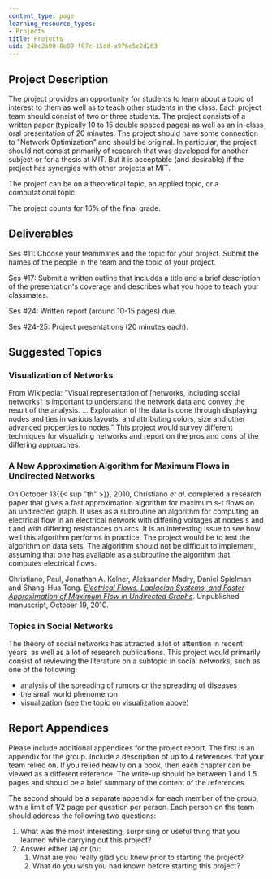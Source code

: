 ```yaml
---
content_type: page
learning_resource_types:
- Projects
title: Projects
uid: 24bc2a90-8e89-f07c-15dd-a976e5e2d263
---
```


Project Description
-------------------

The project provides an opportunity for students to learn about a topic of interest to them as well as to teach other students in the class. Each project team should consist of two or three students. The project consists of a written paper (typically 10 to 15 double spaced pages) as well as an in-class oral presentation of 20 minutes. The project should have some connection to "Network Optimization" and should be original. In particular, the project should not consist primarily of research that was developed for another subject or for a thesis at MIT. But it is acceptable (and desirable) if the project has synergies with other projects at MIT.

The project can be on a theoretical topic, an applied topic, or a computational topic.

The project counts for 16% of the final grade.

Deliverables
------------

Ses #11: Choose your teammates and the topic for your project. Submit the names of the people in the team and the topic of your project.

Ses #17: Submit a written outline that includes a title and a brief description of the presentation's coverage and describes what you hope to teach your classmates.

Ses #24: Written report (around 10-15 pages) due.

Ses #24-25: Project presentations (20 minutes each).

Suggested Topics
----------------

### Visualization of Networks

From Wikipedia: "Visual representation of \[networks, including social networks\] is important to understand the network data and convey the result of the analysis. … Exploration of the data is done through displaying nodes and ties in various layouts, and attributing colors, size and other advanced properties to nodes." This project would survey different techniques for visualizing networks and report on the pros and cons of the differing approaches.

### A New Approximation Algorithm for Maximum Flows in Undirected Networks

On October 13{{< sup "th" >}}, 2010, Christiano _et al_. completed a research paper that gives a fast approximation algorithm for maximum s-t flows on an undirected graph. It uses as a subroutine an algorithm for computing an electrical flow in an electrical network with differing voltages at nodes s and t and with differing resistances on arcs. It is an interesting issue to see how well this algorithm performs in practice. The project would be to test the algorithm on data sets. The algorithm should not be difficult to implement, assuming that one has available as a subroutine the algorithm that computes electrical flows.

Christiano, Paul, Jonathan A. Kelner, Aleksander Madry, Daniel Spielman and Shang-Hua Teng. [_Electrical Flows, Laplacian Systems, and Faster Approximation of Maximum Flow in Undirected Graphs_](https://arxiv.org/abs/1010.2921). Unpublished manuscript, October 19, 2010.

### Topics in Social Networks

The theory of social networks has attracted a lot of attention in recent years, as well as a lot of research publications. This project would primarily consist of reviewing the literature on a subtopic in social networks, such as one of the following:

*   analysis of the spreading of rumors or the spreading of diseases
*   the small world phenomenon
*   visualization (see the topic on visualization above)

Report Appendices
-----------------

Please include additional appendices for the project report. The first is an appendix for the group. Include a description of up to 4 references that your team relied on. If you relied heavily on a book, then each chapter can be viewed as a different reference. The write-up should be between 1 and 1.5 pages and should be a brief summary of the content of the references.

The second should be a separate appendix for each member of the group, with a limit of 1/2 page per question per person. Each person on the team should address the following two questions:

1.  What was the most interesting, surprising or useful thing that you learned while carrying out this project?
2.  Answer either (a) or (b):
    1.  What are you really glad you knew prior to starting the project?
    2.  What do you wish you had known before starting this project?